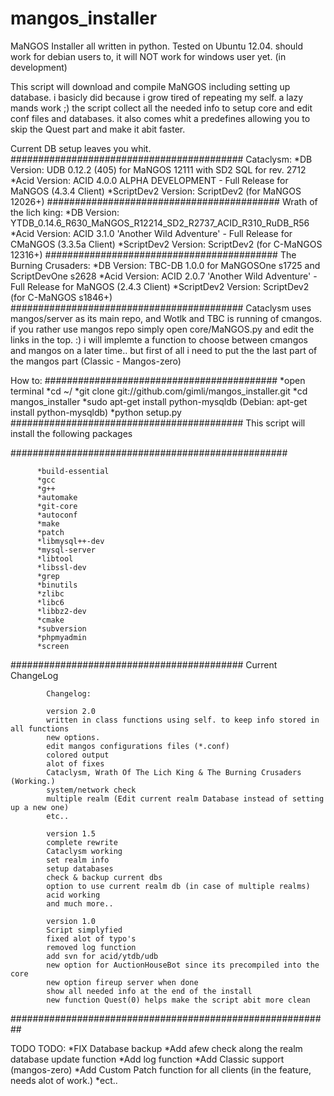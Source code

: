 mangos_installer
================

MaNGOS Installer all written in python.
Tested on Ubuntu 12.04.
should work for debian users to, it will NOT work for windows user yet. (in development)

This script will download and compile MaNGOS including setting up database.
i basicly did because i grow tired of repeating my self. a lazy mands work ;)
the script collect all the needed info to setup core and edit conf files and databases.
it also comes whit a predefines allowing you to skip the Quest part and make it abit faster.

Current DB setup leaves you whit.
##########################################
Cataclysm:
          *DB Version: UDB 0.12.2 (405) for MaNGOS 12111 with SD2 SQL for rev. 2712
          *Acid Version: ACID 4.0.0 ALPHA DEVELOPMENT - Full Release for MaNGOS (4.3.4 Client) 
          *ScriptDev2 Version: ScriptDev2 (for MaNGOS 12026+)
##########################################
Wrath of the lich king:
          *DB Version: YTDB_0.14.6_R630_MaNGOS_R12214_SD2_R2737_ACID_R310_RuDB_R56
          *Acid Version: ACID 3.1.0 'Another Wild Adventure' - Full Release for CMaNGOS (3.3.5a Client)
          *ScriptDev2 Version: ScriptDev2 (for C-MaNGOS 12316+)
##########################################
The Burning Crusaders:
          *DB Version: TBC-DB 1.0.0 for MaNGOSOne s1725 and ScriptDevOne s2628
          *Acid Version: ACID 2.0.7 'Another Wild Adventure' - Full Release for MaNGOS (2.4.3 Client)
          *ScriptDev2 Version: ScriptDev2 (for C-MaNGOS s1846+)
##########################################
Cataclysm uses mangos/server as its main repo, and Wotlk and TBC is running of cmangos. if you rather use mangos repo simply open core/MaNGOS.py and edit the links in the top. :)
i will implemte a function to choose between cmangos and mangos on a later time.. but first of all i need to put the the last part of the mangos part (Classic - Mangos-zero)

How to:
##########################################
          *open terminal
          *cd ~/
          *git clone git://github.com/gimli/mangos_installer.git
          *cd mangos_installer
          *sudo apt-get install python-mysqldb (Debian: apt-get install python-mysqldb)
          *python setup.py
##########################################
This script will install the following packages 

##################################################

          *build-essential 
          *gcc 
          *g++ 
          *automake 
          *git-core 
          *autoconf 
          *make 
          *patch 
          *libmysql++-dev 
          *mysql-server 
          *libtool 
          *libssl-dev 
          *grep 
          *binutils 
          *zlibc 
          *libc6 
          *libbz2-dev 
          *cmake 
          *subversion 
          *phpmyadmin
          *screen

##########################################
Current ChangeLog

            Changelog:
            
            version 2.0
            written in class functions using self. to keep info stored in all functions
            new options.
            edit mangos configurations files (*.conf)
            colored output
            alot of fixes
            Cataclysm, Wrath Of The Lich King & The Burning Crusaders (Working.)
            system/network check
            multiple realm (Edit current realm Database instead of setting up a new one)
            etc..

            version 1.5
            complete rewrite
            Cataclysm working
            set realm info
            setup databases
            check & backup current dbs
            option to use current realm db (in case of multiple realms)
            acid working
            and much more..
 
            version 1.0
            Script simplyfied
            fixed alot of typo's
            removed log function
            add svn for acid/ytdb/udb
            new option for AuctionHouseBot since its precompiled into the core
            new option fireup server when done
            show all needed info at the end of the install
            new function Quest(0) helps make the script abit more clean

##########################################################

TODO
            TODO:
            *FIX Database backup
            *Add afew check along the realm database update function
            *Add log function
            *Add Classic support (mangos-zero)
            *Add Custom Patch function for all clients (in the feature, needs alot of work.)
            *ect..  
